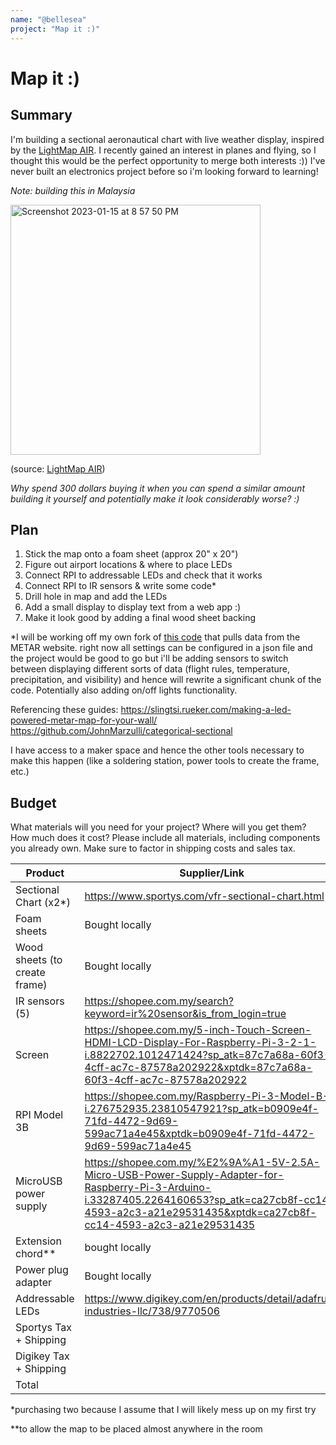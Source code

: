 ```yaml
---
name: "@bellesea"
project: "Map it :)"
---
```


# Map it :)

## Summary

I'm building a sectional aeronautical chart with live weather display, inspired by the [LightMap AIR](https://www.lightmaps.io/lightmap-air). I recently gained an interest in planes and flying, so I thought this would be the perfect opportunity to merge both interests :)) I've never built an electronics project before so i'm looking forward to learning! 

_Note: building this in Malaysia_

<img width="400" alt="Screenshot 2023-01-15 at 8 57 50 PM" src="https://user-images.githubusercontent.com/65808924/212582738-24f1043e-26f3-4256-931f-34bb3689adee.png">

(source: [LightMap AIR](https://www.lightmaps.io/lightmap-air))

_Why spend 300 dollars buying it when you can spend a similar amount building it yourself and potentially make it look considerably worse? :)_

## Plan
1. Stick the map onto a foam sheet (approx 20" x  20")
2. Figure out airport locations & where to place LEDs
3. Connect RPI to addressable LEDs and check that it works
4. Connect RPI to IR sensors & write some code*
5. Drill hole in map and add the LEDs
6. Add a small display to display text from a web app :)
7. Make it look good by adding a final wood sheet backing


*I will be working off my own fork of [this code](https://github.com/JohnMarzulli/categorical-sectional) that pulls data from the METAR website. right now all settings can be configured in a json file and the project would be good to go but i'll be adding sensors to switch between displaying different sorts of data (flight rules, temperature, precipitation, and visibility) and hence will rewrite a significant chunk of the code. Potentially also adding on/off lights functionality.

Referencing these guides:
https://slingtsi.rueker.com/making-a-led-powered-metar-map-for-your-wall/
https://github.com/JohnMarzulli/categorical-sectional

I have access to a maker space and hence the other tools necessary to make this happen (like a soldering station, power tools to create the frame, etc.)


## Budget

What materials will you need for your project? Where will you get them? How much does it cost? Please include all materials, including components you already own. Make sure to factor in shipping costs and sales tax.

| Product         | Supplier/Link                         | Cost   |
| --------------- | ------------------------------------- | ------ |
| Sectional Chart (x2*)   | https://www.sportys.com/vfr-sectional-chart.html | $18 |
| Foam sheets| Bought locally  | $10 |
| Wood sheets (to create frame)  |     Bought locally                                  | $20 |
| IR sensors  (5)      |   https://shopee.com.my/search?keyword=ir%20sensor&is_from_login=true                                  | $1.8 |
| Screen           |          https://shopee.com.my/5-inch-Touch-Screen-HDMI-LCD-Display-For-Raspberry-Pi-3-2-1-i.8822702.1012471424?sp_atk=87c7a68a-60f3-4cff-ac7c-87578a202922&xptdk=87c7a68a-60f3-4cff-ac7c-87578a202922                     | $32 |
| RPI Model 3B | https://shopee.com.my/Raspberry-Pi-3-Model-B-i.276752935.23810547921?sp_atk=b0909e4f-71fd-4472-9d69-599ac71a4e45&xptdk=b0909e4f-71fd-4472-9d69-599ac71a4e45| $50 |
| MicroUSB power supply       |     https://shopee.com.my/%E2%9A%A1-5V-2.5A-Micro-USB-Power-Supply-Adapter-for-Raspberry-Pi-3-Arduino-i.33287405.2264160653?sp_atk=ca27cb8f-cc14-4593-a2c3-a21e29531435&xptdk=ca27cb8f-cc14-4593-a2c3-a21e29531435                               | $3 |
| Extension chord**           |         bought locally                             | $10.00 |
| Power plug adapter           |         Bought locally                      | $5 |
| Addressable LEDs           |         https://www.digikey.com/en/products/detail/adafruit-industries-llc/738/9770506 | $40 |
| Sportys Tax + Shipping           |                                       | $7.93 |
| Digikey Tax + Shipping           |                                       | $28 |
| Total           |                                       | $225.73 |

*purchasing two because I assume that I will likely mess up on my first try

**to allow the map to be placed almost anywhere in the room
